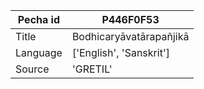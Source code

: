 |Pecha id | P446F0F53
| --- | --- 
|Title | Bodhicaryāvatārapañjikā 
|Language | ['English', 'Sanskrit']
|Source | 'GRETIL'